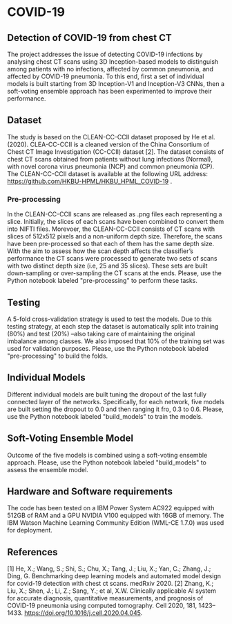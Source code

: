 # COVID-19

## Detection of COVID-19 from chest CT 
The project addresses the issue of detecting COVID-19 infections by analysing chest 
CT scans using 3D Inception-based models to distinguish among patients with no
infections, affected by common pneumonia, and affected by COVID-19 pneumonia. 
To this end, first a set of individual models is built starting from 3D Inception-V1 and
Inception-V3 CNNs, then a soft-voting ensemble approach has been experimented to improve
their performance. 

## Dataset
The study is based on the CLEAN-CC-CCII dataset proposed by He et al. (2020). CLEA-CC-CCII is a cleaned version of the China Consortium 
of Chest CT Image Investigation (CC-CCII) dataset [2]. The dataset consists of chest CT scans obtained from patients without lung infections 
(Normal), with novel corona virus pneumonia (NCP) and common pneumonia (CP). 
The CLEAN-CC-CCII dataset is available at the following URL address: https://github.com/HKBU-HPML/HKBU_HPML_COVID-19 .

### Pre-processing
In the CLEAN-CC-CCII scans are released as .png files each representing a slice. Initially, the slices of each scans have been combined 
to convert them into NIFTI files. Morevoer, the CLEAN-CC-CCII consists of CT scans with slices of 512x512 pixels and a non-uniform depth size. 
Therefore, the scans have been pre-processed so that each of them has the same depth size. 
With the aim to assess how the scan depth affects the classifier’s performance the CT scans were processed to generate two sets of scans 
with two distinct depth size (i.e, 25 and 35 slices). These sets are built down-sampling or over-sampling the CT scans at the ends.
Please, use the Python notebook labeled "pre-processing" to perform these tasks.

## Testing
A 5-fold cross-validation strategy is used to test the models. Due to this testing strategy, at each step the dataset is automatically 
split into training (80%) and test (20%) –also taking care of maintaining the original imbalance among classes. We also imposed that 10% of 
the training set was used for validation purposes.
Please, use the Python notebook labeled "pre-processing" to build the folds.

## Individual Models
Different individual models are built tuning the dropout of the last fully connected layer of the networks. Specifically, for each network, five 
models are built setting the dropout to 0.0 and then ranging it fro, 0.3 to 0.6. Please, use the Python notebook labeled "build_models" to train the models.

## Soft-Voting Ensemble Model
Outcome of the five models is combined using a soft-voting ensemble approach. Please, use the Python notebook labeled "build_models" to assess the ensemble model.


## Hardware and Software requirements
The code has been tested on a IBM Power System AC922 equipped with 512GB of RAM and a GPU NVIDIA V100 equipped with 16GB of memory.
The IBM Watson Machine Learning Community Edition (WML-CE 1.7.0) was used for deployment.

## References
[1] He, X.; Wang, S.; Shi, S.; Chu, X.; Tang, J.; Liu, X.; Yan, C.; Zhang, J.; Ding, G. Benchmarking deep learning models and automated
model design for covid-19 detection with chest ct scans. medRxiv 2020.
[2] Zhang, K.; Liu, X.; Shen, J.; Li, Z.; Sang, Y.; et al, X.W. Clinically applicable AI system for accurate diagnosis, quantitative
measurements, and prognosis of COVID-19 pneumonia using computed tomography. Cell 2020, 181, 1423–1433. https://doi.org/10.1016/j.cell.2020.04.045.
